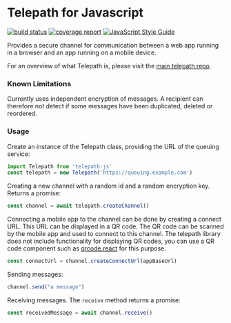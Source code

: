 Telepath for Javascript
=======================

[![build status](https://gitlab.ta.philips.com/blockchain-lab/telepath-js/badges/master/build.svg)](https://gitlab.ta.philips.com/blockchain-lab/telepath-js/commits/master)
[![coverage report](https://gitlab.ta.philips.com/blockchain-lab/telepath-js/badges/master/coverage.svg)](https://gitlab.ta.philips.com/blockchain-lab/telepath-js/commits/master)
[![JavaScript Style Guide](https://img.shields.io/badge/code_style-standard-brightgreen.svg)](https://standardjs.com)

Provides a secure channel for communication between a web app running in a browser and an app running on a mobile device.

For an overview of what Telepath is, please visit the [main telepath repo][1].

### Known Limitations

Currently uses independent encryption of messages. A recipient can therefore not detect if some messages have been duplicated, deleted or reordered.

### Usage

Create an instance of the Telepath class, providing the URL of the queuing
service:

```javascript
import Telepath from 'telepath-js'
const telepath = new Telepath('https://queuing.example.com')
```

Creating a new channel with a random id and a random encryption key. Returns a
promise:

```javascript
const channel = await telepath.createChannel()
```

Connecting a mobile app to the channel can be done by creating a connect URL.
This URL can be displayed in a QR code. The QR code can be scanned by the mobile
app and used to connect to this channel. The telepath library does not include
functionality for displaying QR codes, you can use a QR code component such as
[qrcode.react][2] for this purpose.

```javascript
const connectUrl = channel.createConnectUrl(appBaseUrl)
```

Sending messages:

```javascript
channel.send("a message")
```

Receiving messages. The `receive` method returns a promise:

```javascript
const receivedMessage = await channel.receive()
```

[1]: https://gitlab.ta.philips.com/blockchain-lab/telepath
[2]: https://www.npmjs.com/package/qrcode.react
